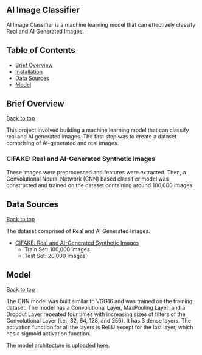 
## AI Image Classifier

AI Image Classifier is a machine learning model that can effectively classify Real and AI Generated Images.

## Table of Contents
- [Brief Overview](#brief-overview)
- [Installation](#installation)
- [Data Sources](#data-sources)
- [Model](#model)

## Brief Overview
[Back to top](#table-of-contents)

This project involved building a machine learning model that can classify real and AI generated images. The first step was to create a dataset comprising of AI-generated and real images.

### CIFAKE: Real and AI-Generated Synthetic Images
These images were preprocessed and features were extracted. Then, a Convolutional Neural Network (CNN) based classifier model was constructed and trained on the dataset containing around 100,000 images.

## Data Sources
[Back to top](#table-of-contents)

The dataset comprised of Real and AI Generated Images.

- [CIFAKE: Real and AI-Generated Synthetic Images](https://www.kaggle.com/datasets/mrharicot/cifake-real-and-ai-generated-synthetic-images)
  - Train Set: 100,000 images
  - Test Set: 20,000 images

## Model
[Back to top](#table-of-contents)

The CNN model was built similar to VGG16 and was trained on the training dataset. The model has a Convolutional Layer, MaxPooling Layer, and a Dropout Layer repeated four times with increasing sizes of filters of the Convolutional Layer (i.e., 32, 64, 128, and 256). It has 3 dense layers. The activation function for all the layers is ReLU except for the last layer, which has a sigmoid activation function.

The model architecture is uploaded [here](link-to-model-architecture).
